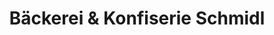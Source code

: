 ---
title: "Bäckerei & Konfiserie Schmidl"
url: /duernstein/baeckerei-und-konfiserie-schmidl/
shop: Bäckerei
---